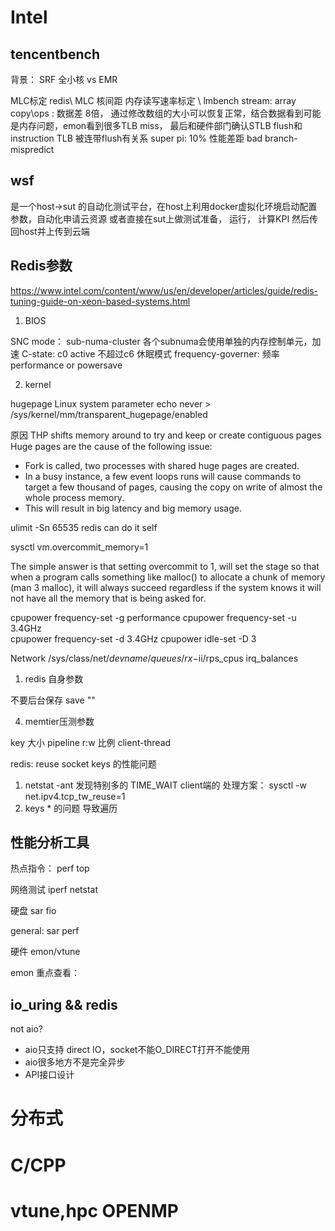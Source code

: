 
# Intel

## tencentbench

背景： SRF 全小核 vs EMR

MLC标定
redis\ MLC 核间距 内存读写速率标定 \  lmbench 
stream: array copy\ops : 数据差 8倍， 通过修改数组的大小可以恢复正常，结合数据看到可能是内存问题，emon看到很多TLB miss， 最后和硬件部门确认STLB flush和instruction TLB 被连带flush有关系
super pi: 10% 性能差距 bad branch-mispredict

## wsf
是一个host->sut 的自动化测试平台，在host上利用docker虚拟化环境启动配置参数，自动化申请云资源 或者直接在sut上做测试准备， 运行， 计算KPI 然后传回host并上传到云端

## Redis参数

https://www.intel.com/content/www/us/en/developer/articles/guide/redis-tuning-guide-on-xeon-based-systems.html

1. BIOS

SNC mode： sub-numa-cluster 各个subnuma会使用单独的内存控制单元，加速
C-state: c0 active   不超过c6 休眠模式
frequency-governer:  频率 performance or powersave

2. kernel

hugepage
Linux system parameter
echo never > /sys/kernel/mm/transparent_hugepage/enabled

原因 THP shifts memory around to try and keep or create contiguous pages
Huge pages are the cause of the following issue:

- Fork is called, two processes with shared huge pages are created.
- In a busy instance, a few event loops runs will cause commands to target a few thousand of pages, causing the copy on write of almost the whole process memory.
- This will result in big latency and big memory usage.


ulimit -Sn 65535 
redis can do it self

sysctl vm.overcommit_memory=1

The simple answer is that setting overcommit to 1, will set the stage so that when a program calls something like malloc() to allocate a chunk of memory (man 3 malloc), it will always succeed regardless if the system knows it will not have all the memory that is being asked for.

cpupower frequency-set -g performance 
cpupower frequency-set -u 3.4GHz  
cpupower frequency-set -d 3.4GHz 
cpupower idle-set -D 3


Network
/sys/class/net/$devname/queues/rx-$ii/rps_cpus
irq_balances

1. redis 自身参数

不要后台保存 save ""

4. memtier压测参数

key 大小
pipeline
r:w 比例
client-thread


redis:
reuse socket
keys 的性能问题

1. netstat -ant 发现特别多的 TIME_WAIT client端的 处理方案： sysctl -w net.ipv4.tcp_tw_reuse=1
2. keys * 的问题  导致遍历

## 性能分析工具

热点指令： perf top

网络测试 iperf netstat

硬盘 sar fio

general: sar perf

硬件 emon/vtune

emon 重点查看：



## io_uring && redis

not aio?  

- aio只支持 direct IO，socket不能O_DIRECT打开不能使用
- aio很多地方不是完全异步
- API接口设计



# 分布式

# C/CPP

# vtune,hpc OPENMP